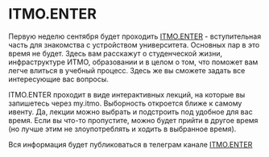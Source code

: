 # ITMO.ENTER

Первую неделю сентября будет проходить [ITMO.ENTER](https://student.itmo.ru/ru/ITMO_Enter/#chor) - вступительная часть для знакомства с устройством университета. Основных пар в это время не будет. Здесь вам расскажут о студенческой жизни, инфраструктуре ИТМО, образовании и в целом о том, что поможет вам легче влиться в учебный процесс. Здесь же вы сможете задать все интересующие вас вопросы.

ITMO.ENTER проходит в виде интерактивных лекций, на которые вы запишетесь через my.itmo. Выборность откроется ближе к самому ивенту. Да, лекции можно выбрать и подстроить под удобное для вас время. Если вы что-то пропустите, можно будет прийти в другое время (но лучше этим не злоупотреблять и ходить в выбранное время).

Вся информация будет публиковаться в телеграм канале [ITMO.ENTER](https://t.me/itmo_enter)
